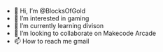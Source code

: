 - 👋 Hi, I’m @BlocksOfGold
- 👀 I’m interested in gaming
- 🌱 I’m currently learning divison
- 💞️ I’m looking to collaborate on Makecode Arcade
- 📫 How to reach me gmail

<!---
BlocksOfGold/BlocksOfGold is a ✨ special ✨ repository because its `README.md` (this file) appears on your GitHub profile.
You can click the Preview link to take a look at your changes.
--->
